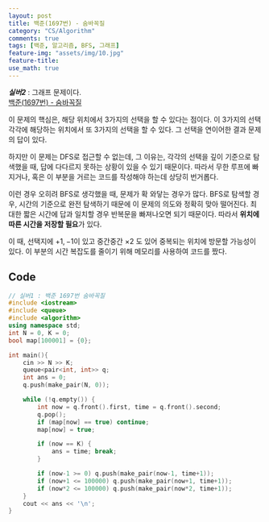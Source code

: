 ```yaml
---
layout: post
title: 백준(1697번) - 숨바꼭질
category: "CS/Algorithm"
comments: true
tags: [백준, 알고리즘, BFS, 그래프]
feature-img: "assets/img/10.jpg"
feature-title:
use_math: true
---
```


**_실버2_** : 그래프 문제이다.  
[백준(1697번) - 숨바꼭질](https://www.acmicpc.net/problem/1697)

이 문제의 핵심은, 해당 위치에서 3가지의 선택을 할 수 있다는 점이다. 이 3가지의 선택 각각에 해당하는 위치에서 또 3가지의 선택을 할 수 있다. 그 선택을 연이어한 결과 문제의 답이 있다.

하지만 이 문제는 DFS로 접근할 수 없는데, 그 이유는, 각각의 선택을 깊이 기준으로 탐색했을 때, 답에 다다르지 못하는 상황이 있을 수 있기 때문이다. 따라서 무한 루프에 빠지거나, 혹은 이 부분을 거르는 코드를 작성해야 하는데 상당히 번거롭다.

이런 경우 오히려 BFS로 생각했을 때, 문제가 확 와닿는 경우가 많다. BFS로 탐색할 경우, 시간의 기준으로 완전 탐색하기 때문에 이 문제의 의도와 정확히 맞아 떨어진다. 최대한 짧은 시간에 답과 일치할 경우 반복문을 빠져나오면 되기 때문이다. 따라서 **위치에 따른 시간을 저장할 필요**가 있다.

이 때, 선택지에 $+1, -1$이 있고 중간중간 $\times2$ 도 있어 중복되는 위치에 방문할 가능성이 있다. 이 부분의 시간 복잡도를 줄이기 위해 메모리를 사용하여 코드를 짰다.

## Code

```c++
// 실버1 : 백준 1697번 숨바꼭질
#include <iostream>
#include <queue>
#include <algorithm>
using namespace std;
int N = 0, K = 0;
bool map[100001] = {0};

int main(){
    cin >> N >> K;
    queue<pair<int, int>> q;
    int ans = 0;
    q.push(make_pair(N, 0));

    while (!q.empty()) {
        int now = q.front().first, time = q.front().second;
        q.pop();
        if (map[now] == true) continue;
        map[now] = true;

        if (now == K) {
            ans = time; break;
        }

        if (now-1 >= 0) q.push(make_pair(now-1, time+1));
        if (now+1 <= 100000) q.push(make_pair(now+1, time+1));
        if (now*2 <= 100000) q.push(make_pair(now*2, time+1));
    }
    cout << ans << '\n';
}
```
